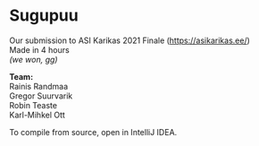 # Sugupuu
Our submission to ASI Karikas 2021 Finale (https://asikarikas.ee/)  
Made in 4 hours  
*(we won, gg)*

**Team:**  
Rainis Randmaa  
Gregor Suurvarik  
Robin Teaste  
Karl-Mihkel Ott  

To compile from source, open in IntelliJ IDEA. 
